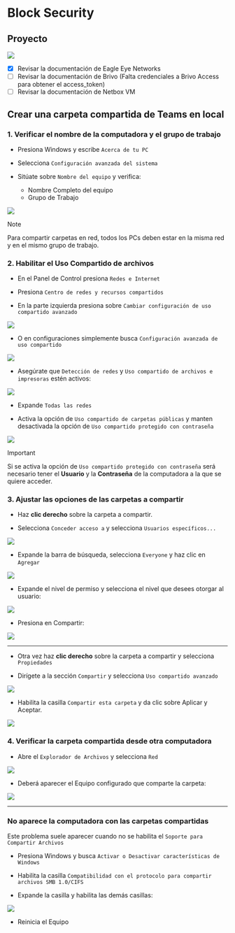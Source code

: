 
# Block Security

## Proyecto

![](https://github.com/killthmxall/Block-Security/blob/main/assets/imagenes%20readme/proyecto.png?raw=true)

- [x] Revisar la documentación de Eagle Eye Networks
- [ ] Revisar la documentación de Brivo (Falta credenciales a Brivo Access para obtener el access_token)
- [ ] Revisar la documentación de Netbox VM

## Crear una carpeta compartida de Teams en local

### 1. Verificar el nombre de la computadora y el grupo de trabajo

- Presiona Windows y escribe `Acerca de tu PC`

- Selecciona `Configuración avanzada del sistema`

- Sitúate sobre `Nombre del equipo` y verifica:
        
    - Nombre Completo del equipo
    - Grupo de Trabajo

![](https://github.com/killthmxall/Block-Security/blob/main/assets/imagenes%20readme/img1.png?raw=true)

> [!NOTE]
> Para compartir carpetas en red, todos los PCs deben estar en la misma red y en el mismo grupo de trabajo.

### 2. Habilitar el Uso Compartido de archivos

- En el Panel de Control presiona `Redes e Internet`

- Presiona `Centro de redes y recursos compartidos`

- En la parte izquierda presiona sobre `Cambiar configuración de uso compartido avanzado`

![](https://github.com/killthmxall/Block-Security/blob/main/assets/imagenes%20readme/img2.png?raw=true)

- O en configuraciones simplemente busca `Configuración avanzada de uso compartido`

![](https://github.com/killthmxall/Block-Security/blob/main/assets/imagenes%20readme/img3.png?raw=true)

- Asegúrate que `Detección de redes` y `Uso compartido de archivos e impresoras` estén activos:

![](https://github.com/killthmxall/Block-Security/blob/main/assets/imagenes%20readme/img4.png?raw=true)

- Expande `Todas las redes`

- Activa la opción de `Uso compartido de carpetas públicas` y manten desactivada la opción de `Uso compartido protegido con contraseña`

![](https://github.com/killthmxall/Block-Security/blob/main/assets/imagenes%20readme/img5.png?raw=true)

> [!IMPORTANT]
> Si se activa la opción de `Uso compartido protegido con contraseña` será necesario tener el **Usuario** y la **Contraseña** de la computadora a la que se quiere acceder.

### 3. Ajustar las opciones de las carpetas a compartir

- Haz **clic derecho** sobre la carpeta a compartir.

- Selecciona `Conceder acceso a` y selecciona `Usuarios específicos...`

![](https://github.com/killthmxall/Block-Security/blob/main/assets/imagenes%20readme/img6.png?raw=true)

- Expande la barra de búsqueda, selecciona `Everyone` y haz clic en `Agregar`

![](https://github.com/killthmxall/Block-Security/blob/main/assets/imagenes%20readme/img7.png?raw=true)

- Expande el nivel de permiso y selecciona el nivel que desees otorgar al usuario:

![](https://github.com/killthmxall/Block-Security/blob/main/assets/imagenes%20readme/img8.png?raw=true)

- Presiona en Compartir:

![](https://github.com/killthmxall/Block-Security/blob/main/assets/imagenes%20readme/img9.png?raw=true)

---

- Otra vez haz **clic derecho** sobre la carpeta a compartir y selecciona `Propiedades`

- Dirígete a la sección `Compartir` y selecciona `Uso compartido avanzado`

![](https://github.com/killthmxall/Block-Security/blob/main/assets/imagenes%20readme/img10.png?raw=true)

- Habilita la casilla `Compartir esta carpeta` y da clic sobre Aplicar y Aceptar.

![](https://github.com/killthmxall/Block-Security/blob/main/assets/imagenes%20readme/img11.png?raw=true)


### 4. Verificar la carpeta compartida desde otra computadora

- Abre el `Explorador de Archivos` y selecciona `Red`

![](https://github.com/killthmxall/Block-Security/blob/main/assets/imagenes%20readme/img12.png?raw=true)

- Deberá aparecer el Equipo configurado que comparte la carpeta:

![](https://github.com/killthmxall/Block-Security/blob/main/assets/imagenes%20readme/img13.png?raw=true)

---

### No aparece la computadora con las carpetas compartidas

Este problema suele aparecer cuando no se habilita el `Soporte para Compartir Archivos`

- Presiona Windows y busca `Activar o Desactivar características de Windows`

- Habilita la casilla `Compatibilidad con el protocolo para compartir archivos SMB 1.0/CIFS`

- Expande la casilla y habilita las demás casillas:

![](https://github.com/killthmxall/Block-Security/blob/main/assets/imagenes%20readme/img14.png?raw=true)

- Reinicia el Equipo
